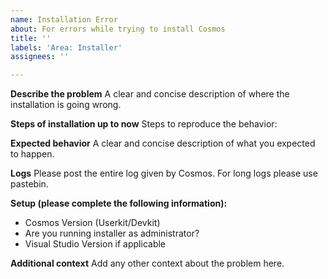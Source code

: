 ```yaml
---
name: Installation Error
about: For errors while trying to install Cosmos
title: ''
labels: 'Area: Installer'
assignees: ''

---
```


**Describe the problem**
A clear and concise description of where the installation is going wrong.

**Steps of installation up to now**
Steps to reproduce the behavior:

**Expected behavior**
A clear and concise description of what you expected to happen.

**Logs**
Please post the entire log given by Cosmos. For long logs please use pastebin.

**Setup (please complete the following information):**
 - Cosmos Version (Userkit/Devkit)
 - Are you running installer as administrator?
 - Visual Studio Version if applicable

**Additional context**
Add any other context about the problem here.
